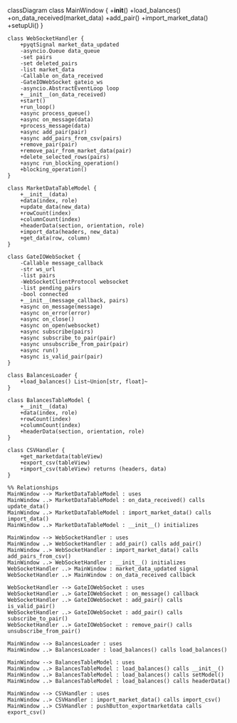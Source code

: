 classDiagram
    class MainWindow {
        +__init__()
        +load_balances()
        +on_data_received(market_data)
        +add_pair()
        +import_market_data()
        +setupUi()
    }

    class WebSocketHandler {
        +pyqtSignal market_data_updated
        -asyncio.Queue data_queue
        -set pairs
        -set deleted_pairs
        -list market_data
        -Callable on_data_received
        -GateIOWebSocket gateio_ws
        -asyncio.AbstractEventLoop loop
        +__init__(on_data_received)
        +start()
        +run_loop()
        +async process_queue()
        +async on_message(data)
        +process_message(data)
        +async add_pair(pair)
        +async add_pairs_from_csv(pairs)
        +remove_pair(pair)
        +remove_pair_from_market_data(pair)
        +delete_selected_rows(pairs)
        +async run_blocking_operation()
        +blocking_operation()
    }

    class MarketDataTableModel {
        +__init__(data)
        +data(index, role)
        +update_data(new_data)
        +rowCount(index)
        +columnCount(index)
        +headerData(section, orientation, role)
        +import_data(headers, new_data)
        +get_data(row, column)
    }

    class GateIOWebSocket {
        -Callable message_callback
        -str ws_url
        -list pairs
        -WebSocketClientProtocol websocket
        -list pending_pairs
        -bool connected
        +__init__(message_callback, pairs)
        +async on_message(message)
        +async on_error(error)
        +async on_close()
        +async on_open(websocket)
        +async subscribe(pairs)
        +async subscribe_to_pair(pair)
        +async unsubscribe_from_pair(pair)
        +async run()
        +async is_valid_pair(pair)
    }

    class BalancesLoader {
        +load_balances() List~Union[str, float]~
    }

    class BalancesTableModel {
        +__init__(data)
        +data(index, role)
        +rowCount(index)
        +columnCount(index)
        +headerData(section, orientation, role)
    }

    class CSVHandler {
        +get_marketdata(tableView)
        +export_csv(tableView)
        +import_csv(tableView) returns (headers, data)
    }

    %% Relationships
    MainWindow --> MarketDataTableModel : uses
    MainWindow ..> MarketDataTableModel : on_data_received() calls update_data()
    MainWindow ..> MarketDataTableModel : import_market_data() calls import_data()
    MainWindow ..> MarketDataTableModel : __init__() initializes

    MainWindow --> WebSocketHandler : uses
    MainWindow ..> WebSocketHandler : add_pair() calls add_pair()
    MainWindow ..> WebSocketHandler : import_market_data() calls add_pairs_from_csv()
    MainWindow ..> WebSocketHandler : __init__() initializes
    WebSocketHandler ..> MainWindow : market_data_updated signal
    WebSocketHandler ..> MainWindow : on_data_received callback

    WebSocketHandler --> GateIOWebSocket : uses
    WebSocketHandler ..> GateIOWebSocket : on_message() callback
    WebSocketHandler ..> GateIOWebSocket : add_pair() calls is_valid_pair()
    WebSocketHandler ..> GateIOWebSocket : add_pair() calls subscribe_to_pair()
    WebSocketHandler ..> GateIOWebSocket : remove_pair() calls unsubscribe_from_pair()

    MainWindow --> BalancesLoader : uses
    MainWindow ..> BalancesLoader : load_balances() calls load_balances()

    MainWindow --> BalancesTableModel : uses
    MainWindow ..> BalancesTableModel : load_balances() calls __init__()
    MainWindow ..> BalancesTableModel : load_balances() calls setModel()
    MainWindow ..> BalancesTableModel : load_balances() calls headerData()

    MainWindow --> CSVHandler : uses
    MainWindow ..> CSVHandler : import_market_data() calls import_csv()
    MainWindow ..> CSVHandler : pushButton_exportmarketdata calls export_csv()
